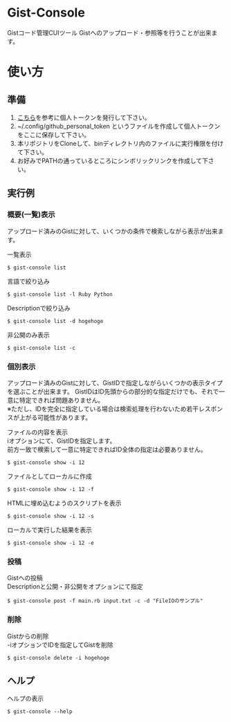 # Gist-Console
Gistコード管理CUIツール
Gistへのアップロード・参照等を行うことが出来ます。

# 使い方

## 準備
1. [こちら](https://help.github.com/articles/creating-an-access-token-for-command-line-use/)を参考に個人トークンを発行して下さい。
2. ~/.config/github_personal_token というファイルを作成して個人トークンをここに保存して下さい。
3. 本リポジトリをCloneして、binディレクトリ内のファイルに実行権限を付けて下さい。
4. お好みでPATHの通っているところにシンボリックリンクを作成して下さい。


## 実行例

### 概要(一覧)表示
アップロード済みのGistに対して、いくつかの条件で検索しながら表示が出来ます。

一覧表示
```
$ gist-console list
```

言語で絞り込み
```
$ gist-console list -l Ruby Python
```

Descriptionで絞り込み
```
$ gist-console list -d hogehoge
```

非公開のみ表示
```
$ gist-console list -c 
```

### 個別表示
アップロード済みのGistに対して、GistIDで指定しながらいくつかの表示タイプを選ぶことが出来ます。
GistIDはID先頭からの部分的な指定だけでも、それで一意に特定できれば問題ありません。<br>
※ただし、IDを完全に指定している場合は検索処理を行わないため若干レスポンスが上がる可能性があります。

ファイルの内容を表示<br>
iオプションにて、GistIDを指定します。<br>
前方一致で検索して一意に特定できればID全体の指定は必要ありません。
```
$ gist-console show -i 12
```

ファイルとしてローカルに作成
```
$ gist-console show -i 12 -f
```

HTMLに埋め込むようのスクリプトを表示
```
$ gist-console show -i 12 -s
```

ローカルで実行した結果を表示
```
$ gist-console show -i 12 -e
```

### 投稿

Gistへの投稿<br>
Descriptionと公開・非公開をオプションにて指定
```
$ gist-console post -f main.rb input.txt -c -d "FileIOのサンプル"
```

### 削除

Gistからの削除<br>
-iオプションでIDを指定してGistを削除
```
$ gist-console delete -i hogehoge
```

## ヘルプ

ヘルプの表示
```
$ gist-console --help
```
